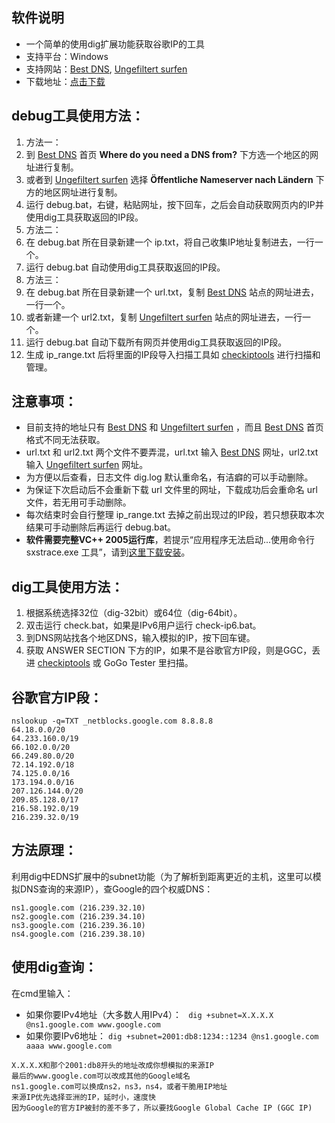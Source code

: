 
## 软件说明
* 一个简单的使用dig扩展功能获取谷歌IP的工具
* 支持平台：Windows
* 支持网站：[Best DNS](http://www.bestdns.org/), [Ungefiltert surfen](http://www.ungefiltert-surfen.de/)
* 下载地址：[点击下载](https://github.com/xyuanmu/dig/archive/master.zip)

## debug工具使用方法：
1. 方法一：
  1. 到 [Best DNS](http://www.bestdns.org/) 首页 **Where do you need a DNS from?** 下方选一个地区的网址进行复制。
  2. 或者到 [Ungefiltert surfen](http://www.ungefiltert-surfen.de/) 选择 **Öffentliche Nameserver nach Ländern** 下方的地区网址进行复制。
  3. 运行 debug.bat，右键，粘贴网址，按下回车，之后会自动获取网页内的IP并使用dig工具获取返回的IP段。
2. 方法二：
  1. 在 debug.bat 所在目录新建一个 ip.txt，将自己收集IP地址复制进去，一行一个。
  2. 运行 debug.bat 自动使用dig工具获取返回的IP段。
3. 方法三：
  1. 在 debug.bat 所在目录新建一个 url.txt，复制 [Best DNS](http://www.bestdns.org/) 站点的网址进去，一行一个。
  2. 或者新建一个 url2.txt，复制 [Ungefiltert surfen](http://www.ungefiltert-surfen.de/) 站点的网址进去，一行一个。
  3. 运行 debug.bat 自动下载所有网页并使用dig工具获取返回的IP段。
4. 生成 ip_range.txt 后将里面的IP段导入扫描工具如 [checkiptools](https://github.com/xyuanmu/checkiptools) 进行扫描和管理。

## 注意事项：
* 目前支持的地址只有 [Best DNS](http://www.bestdns.org/) 和 [Ungefiltert surfen](http://www.ungefiltert-surfen.de/) ，而且 [Best DNS](http://www.bestdns.org/) 首页格式不同无法获取。
* url.txt 和 url2.txt 两个文件不要弄混，url.txt 输入 [Best DNS](http://www.bestdns.org/) 网址，url2.txt 输入 [Ungefiltert surfen](http://www.ungefiltert-surfen.de/) 网址。
* 为方便以后查看，日志文件 dig.log 默认重命名，有洁癖的可以手动删除。
* 为保证下次启动后不会重新下载 url 文件里的网址，下载成功后会重命名 url 文件，若无用可手动删除。
* 每次结束时会自行整理 ip_range.txt 去掉之前出现过的IP段，若只想获取本次结果可手动删除后再运行 debug.bat。
* **软件需要完整VC++ 2005运行库**，若提示“应用程序无法启动...使用命令行 sxstrace.exe 工具”，请到[这里下载安装](https://www.microsoft.com/zh-CN/download/details.aspx?id=26347)。

## dig工具使用方法：
1. 根据系统选择32位（dig-32bit）或64位（dig-64bit）。
1. 双击运行 check.bat，如果是IPv6用户运行 check-ip6.bat。
2. 到DNS网站找各个地区DNS，输入模拟的IP，按下回车键。
3. 获取 ANSWER SECTION 下方的IP，如果不是谷歌官方IP段，则是GGC，丢进 [checkiptools](https://github.com/xyuanmu/checkiptools) 或 GoGo Tester 里扫描。

## 谷歌官方IP段：
```
nslookup -q=TXT _netblocks.google.com 8.8.8.8
64.18.0.0/20
64.233.160.0/19
66.102.0.0/20
66.249.80.0/20
72.14.192.0/18
74.125.0.0/16
173.194.0.0/16
207.126.144.0/20
209.85.128.0/17
216.58.192.0/19
216.239.32.0/19
```

## 方法原理：
利用dig中EDNS扩展中的subnet功能（为了解析到距离更近的主机，这里可以模拟DNS查询的来源IP），查Google的四个权威DNS：
```
ns1.google.com (216.239.32.10)
ns2.google.com (216.239.34.10)
ns3.google.com (216.239.36.10)
ns4.google.com (216.239.38.10)
```

## 使用dig查询：
在cmd里输入：
* 如果你要IPv4地址（大多数人用IPv4）：
 ``` dig +subnet=X.X.X.X @ns1.google.com www.google.com```
* 如果你要IPv6地址：
  ```dig +subnet=2001:db8:1234::1234 @ns1.google.com aaaa www.google.com```
```
X.X.X.X和那个2001:db8开头的地址改成你想模拟的来源IP
最后的www.google.com可以改成其他的Google域名
ns1.google.com可以换成ns2，ns3，ns4，或者干脆用IP地址
来源IP优先选择亚洲的IP，延时小，速度快
因为Google的官方IP被封的差不多了，所以要找Google Global Cache IP (GGC IP)
```
